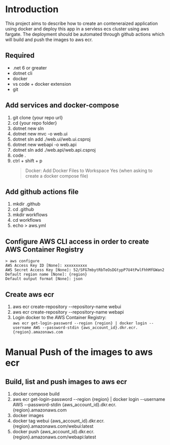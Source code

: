 # Introduction
This project aims to describe how to create an conteneraized application using docker and deploy this app in a servless ecs cluster using aws fargate. The deployment should be automated through github actions which will build and push the images to aws ecr.

## Required
- .net 6 or greater
- dotnet cli
- docker
- vs code + docker extension
- git

## Add services and docker-compose
1. git clone {your repo url}
2. cd {your repo folder}
3. dotnet new sln
4. dotnet new mvc -o web.ui
5. dotnet sln add ./web.ui/web.ui.csproj
6. dotnet new webapi -o web.api
7. dotnet sln add ./web.api/web.api.csproj
8. code .
9. ctrl + shift + p 
   > Docker: Add Docker Files to Workspace
   > Yes (when asking to create a docker compose file)

## Add github actions file
1. mkdir .github
2. cd .github
3. mkdir workflows
4. cd workflows
5. echo > aws.yml

## Configure AWS CLI access in order to create AWS Container Registry
`> aws configure` \
`AWS Access Key ID [None]: xxxxxxxxxx` \
`AWS Secret Access Key [None]: 52/SFG7mbytRbTeOsDGtypP7U4tPwlFhhMfGWan2` \
`Default region name [None]: {region}` \
`Default output format [None]: json`


## Create aws ecr
1. aws ecr create-repository --repository-name webui
2. aws ecr create-repository --repository-name webapi
3. Login docker to the AWS Container Registry: \
`aws ecr get-login-password --region {region} | docker login --username AWS --password-stdin {aws_account_id}.dkr.ecr.{region}.amazonaws.com`






# Manual Push of the images to aws ecr
## Build, list and push images to aws ecr
1. docker compose build
2. aws ecr get-login-password --region {region} | docker login --username AWS --password-stdin {aws_account_id}.dkr.ecr.{region}.amazonaws.com
3. docker images
4. docker tag webui {aws_account_id}.dkr.ecr.{region}.amazonaws.com/webui:latest
5. docker push {aws_account_id}.dkr.ecr.{region}.amazonaws.com/webapi:latest

